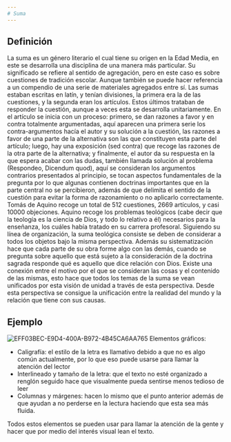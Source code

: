 ```yaml
---
# Suma
---
```



## Definición
La suma es un género literario el cual tiene su origen en la Edad Media, en este se desarrolla una disciplina de una manera más particular. Su significado se refiere al sentido de agregación, pero en este caso es sobre cuestiones de tradición escolar. Aunque también se puede hacer referencia a un compendio de una serie de materiales agregados entre sí.
Las sumas estaban escritas en latín, y tenían divisiones, la primera era la de las cuestiones, y la segunda eran los artículos. Estos últimos trataban de responder la cuestión, aunque a veces esta se desarrolla unitariamente. En el artículo se inicia con un proceso: primero, se dan razones a favor y en contra totalmente argumentadas, aquí aparecen una primera serie los contra-argumentos hacía el autor y su solución a la cuestión, las razones a favor de una parte de la alternativa son las que constituyen esta parte del artículo; luego, hay una exposición (sed contra) que recoge las razones de la otra parte de la alternativa; y finalmente, el autor da su respuesta en la que espera acabar con las dudas, también llamada solución al problema (Respondeo, Dicendum quod), aquí se consideran los argumentos contrarios presentados al principio, se tocan aspectos fundamentales de la pregunta por lo que algunas contienen doctrinas importantes que en la parte central no se percibieron, además de que delimita el sentido de la cuestión para evitar la forma de razonamiento o no aplicarlo correctamente. Tomás de Aquino recoge un total de 512 cuestiones, 2669 artículos, y casi 10000 objeciones.
Aquino recoge los problemas teológicos (cabe decir que la teología es la ciencia de Dios, y todo lo relativo a él) necesarios para la enseñanza, los cuáles había tratado en su carrera profesoral. Siguiendo su línea de organización, la suma teológica consiste se deben de considerar a todos los objetos bajo la misma perspectiva. Además su sistematización hace que cada parte de su obra forme algo con las demás, cuando se pregunta sobre aquello que está sujeto a la consideración de la doctrina sagrada responde qué es aquello que dice relación con Dios. Existe una conexión entre el motivo por el que se consideran las cosas y el contenido de las mismas, esto hace que todos los temas de la suma se vean unificados por esta visión de unidad a través de esta perspectiva. Desde esta perspectiva se consigue la unificación entre la realidad del mundo y la relación que tiene con sus causas.

## Ejemplo
![EFF03BEC-E9D4-400A-B972-4B45CA6AA765](https://user-images.githubusercontent.com/120075006/207548338-f0dc7acf-9e0b-40fd-96f3-2b1bffe38b44.jpeg)
Elementos gráficos:
+ Caligrafía: el estilo de la letra es llamativo debido a que no es algo común
actualmente, por lo que eso puede usarse para llamar la atención del lector
+ Interlineado y tamaño de la letra: que el texto no esté organizado a renglón seguido
hace que visualmente pueda sentirse menos tedioso de leer
+ Columnas y márgenes: hacen lo mismo que el punto anterior además de que ayudan
a no perderse en la lectura haciendo que esta sea más fluida.

Todos estos elementos se pueden usar para llamar la atención de la gente y hacer que por medio del interés visual lean el texto.
